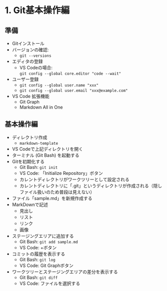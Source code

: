 # 1. Git基本操作編

## 準備
- Gitインストール
- バージョンの確認:
  - `git --versions`
- エディタの登録
	- VS Codeの場合:<br>
  	`git config --global core.editor "code --wait"`
- ユーザー登録
	- `git config --global user.name "xxx"`
	- `git config --global user.email "xxx@example.com"`
- VS Code 拡張機能
	- Git Graph
	- Markdown All in One

## 基本操作編
- ディレクトリ作成
  -  `markdown-template`
- VS Codeで上記ディレクトリを開く
- ターミナル (Git Bash) を起動する
- Gitを初期化する
	- Git Bash: `git init`
	- VS Code: 「Initialize Repository」ボタン
	- カレントディレクトリがワークツリーとして設定される
	- カレントディレクトリに「.git」というディレクトリが作成される（隠しファイル扱いのため普段は見えない）
- ファイル「sample.md」を新規作成する
- MarkDownで記述
	- 見出し
	- リスト
	- リンク
	- 画像
- ステージングエリアに追加する
	- Git Bash: `git add sample.md`
	- VS Code: +ボタン
- コミットの履歴を表示する
	- Git Bash: `git log`
	- VS Code: Git Graphボタン
- ワークツリーとステージングエリアの差分を表示する
	- Git Bash: `git diff`
	- VS Code: ファイルを選択する
